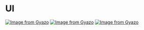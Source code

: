 # UI
[![Image from Gyazo](https://i.gyazo.com/d859c68dc10cc0108930692aa862c1d3.jpg)](https://gyazo.com/d859c68dc10cc0108930692aa862c1d3)
[![Image from Gyazo](https://i.gyazo.com/c8017a1caba1b61021be4c2f5d4d7927.jpg)](https://gyazo.com/c8017a1caba1b61021be4c2f5d4d7927)
[![Image from Gyazo](https://i.gyazo.com/942ae6635200d0397465250dfc1257e3.gif)](https://gyazo.com/942ae6635200d0397465250dfc1257e3)
